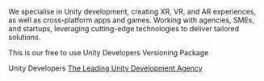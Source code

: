 We specialise in Unity development, creating XR, VR, and AR experiences, as well as cross-platform apps and games. Working with agencies, SMEs, and startups, leveraging cutting-edge technologies to deliver tailored solutions.

This is our free to use Unity Developers Versioning Package

Unity Developers
[The Leading Unity Development Agency](unitydevelopers.co.uk)
